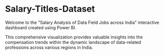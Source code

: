 # Salary-Titles-Dataset
Welcome to the "Salary Analysis of Data Field Jobs across India" interactive dashboard created using Power BI. 

This comprehensive visualization provides valuable insights into the compensation trends within the dynamic landscape of data-related professions across various regions in India.

